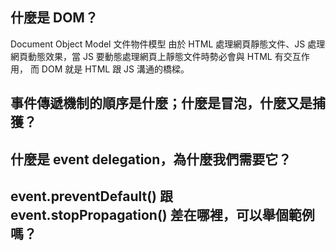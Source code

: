 ## 什麼是 DOM？

Document Object Model 文件物件模型
由於 HTML 處理網頁靜態文件、JS 處理網頁動態效果，當 JS 要動態處理網頁上靜態文件時勢必會與 HTML 有交互作用，
而 DOM 就是 HTML 跟 JS 溝通的橋樑。

## 事件傳遞機制的順序是什麼；什麼是冒泡，什麼又是捕獲？

## 什麼是 event delegation，為什麼我們需要它？

## event.preventDefault() 跟 event.stopPropagation() 差在哪裡，可以舉個範例嗎？
